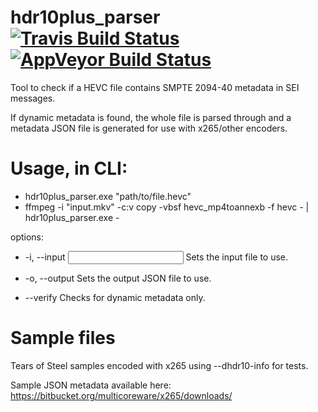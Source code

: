 # hdr10plus_parser [![Travis Build Status](https://travis-ci.org/quietvoid/hdr10plus_parser.svg?branch=master)](https://travis-ci.org/quietvoid/hdr10plus_parser) [![AppVeyor Build Status](https://ci.appveyor.com/api/projects/status/github/quietvoid/hdr10plus_parser?branch=master&svg=true)](https://ci.appveyor.com/project/quietvoid/hdr10plus_parser/history)

Tool to check if a HEVC file contains SMPTE 2094-40 metadata in SEI 
messages.

If dynamic metadata is found, the whole file is parsed through and a 
metadata JSON file is generated for use with x265/other encoders.

# Usage, in CLI:

* hdr10plus_parser.exe "path/to/file.hevc"
* ffmpeg -i "input.mkv" -c:v copy -vbsf hevc_mp4toannexb -f hevc - | hdr10plus_parser.exe -

options:
* -i, --input <INPUT> Sets the input file to use.
* -o, --output <OUTPUT> Sets the output JSON file to use.

* --verify  Checks for dynamic metadata only.

# Sample files
Tears of Steel samples encoded with x265 using --dhdr10-info for tests.

Sample JSON metadata available here: https://bitbucket.org/multicoreware/x265/downloads/

